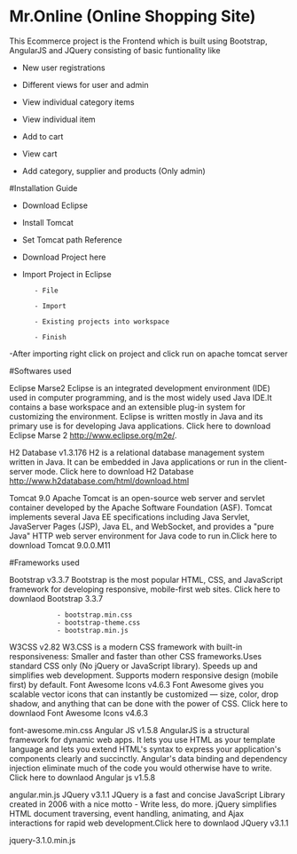 # Mr.Online (Online Shopping Site)

This Ecommerce project is the Frontend which is built using Bootstrap, AngularJS and JQuery consisting of basic funtionality like


- New user registrations

- Different views for user and admin

- View individual category items

- View individual item

- Add to cart

- View cart

- Add category, supplier and products (Only admin)

#Installation Guide


- Download Eclipse

- Install Tomcat

- Set Tomcat path Reference

- Download Project here

- Import Project in Eclipse

         - File

         - Import

         - Existing projects into workspace

         - Finish

-After importing right click on project and click run on apache tomcat server

#Softwares used

Eclipse Marse2 Eclipse is an integrated development environment (IDE) used in computer programming, and is the most widely used Java IDE.It contains a base workspace and an extensible plug-in system for customizing the environment. Eclipse is written mostly in Java and its primary use is for developing Java applications. Click here to download Eclipse Marse 2 http://www.eclipse.org/m2e/.

H2 Database v1.3.176 H2 is a relational database management system written in Java. It can be embedded in Java applications or run in the client-server mode. Click here to download H2 Database http://www.h2database.com/html/download.html

Tomcat 9.0 Apache Tomcat is an open-source web server and servlet container developed by the Apache Software Foundation (ASF). Tomcat implements several Java EE specifications including Java Servlet, JavaServer Pages (JSP), Java EL, and WebSocket, and provides a "pure Java" HTTP web server environment for Java code to run in.Click here to download Tomcat 9.0.0.M11

#Frameworks used

Bootstrap v3.3.7 Bootstrap is the most popular HTML, CSS, and JavaScript framework for developing responsive, mobile-first web sites. Click here to downlaod Bootstrap 3.3.7

                - bootstrap.min.css
                - bootstrap-theme.css
                - bootstrap.min.js
W3CSS v2.82 W3.CSS is a modern CSS framework with built-in responsiveness: Smaller and faster than other CSS frameworks.Uses standard CSS only (No jQuery or JavaScript library). Speeds up and simplifies web development. Supports modern responsive design (mobile first) by default.
Font Awesome Icons v4.6.3 Font Awesome gives you scalable vector icons that can instantly be customized — size, color, drop shadow, and anything that can be done with the power of CSS. Click here to downlaod Font Awesome Icons v4.6.3

font-awesome.min.css
Angular JS v1.5.8 AngularJS is a structural framework for dynamic web apps. It lets you use HTML as your template language and lets you extend HTML's syntax to express your application's components clearly and succinctly. Angular's data binding and dependency injection eliminate much of the code you would otherwise have to write. Click here to downlaod Angular js v1.5.8

angular.min.js
JQuery v3.1.1 JQuery is a fast and concise JavaScript Library created in 2006 with a nice motto - Write less, do more. jQuery simplifies HTML document traversing, event handling, animating, and Ajax interactions for rapid web development.Click here to downlaod JQuery v3.1.1

jquery-3.1.0.min.js
